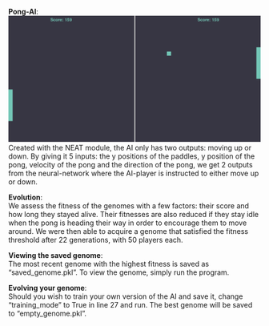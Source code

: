 **Pong-AI**:\
 ![image](result.png)
  Created with the NEAT module, the AI only has two outputs: moving up or down.
By giving it 5 inputs: the y positions of the paddles, y position of the pong, velocity of the pong and the direction of the pong, we get 2 outputs from the neural-network where the AI-player is instructed to either move up or down. 

**Evolution**:\
  We assess the fitness of the genomes with a few factors: their score and how long they stayed alive. Their fitnesses are also reduced if they stay idle when the pong is heading their way in order to encourage them to move around. We were then able to acquire a genome that satisfied the fitness threshold after 22 generations, with 50 players each.

**Viewing the saved genome**:\
  The most recent genome with the highest fitness is saved as “saved_genome.pkl”. To view the genome, simply run the program.

**Evolving your genome**:\
  Should you wish to train your own version of the AI and save it, change “training_mode” to True in line 27 and run. The best genome will be saved to “empty_genome.pkl”.
